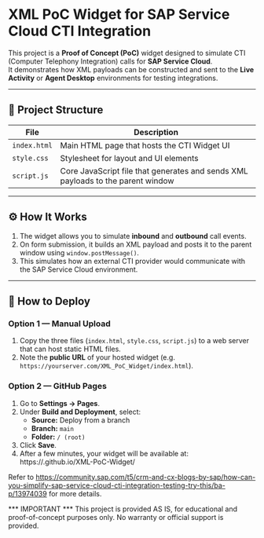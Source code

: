 # XML PoC Widget for SAP Service Cloud CTI Integration

This project is a **Proof of Concept (PoC)** widget designed to simulate CTI (Computer Telephony Integration) calls for **SAP Service Cloud**.  
It demonstrates how XML payloads can be constructed and sent to the **Live Activity** or **Agent Desktop** environments for testing integrations.

---

## 📁 Project Structure

| File | Description |
|------|--------------|
| `index.html` | Main HTML page that hosts the CTI Widget UI |
| `style.css` | Stylesheet for layout and UI elements |
| `script.js` | Core JavaScript file that generates and sends XML payloads to the parent window |

---

## ⚙️ How It Works

1. The widget allows you to simulate **inbound** and **outbound** call events.
2. On form submission, it builds an XML payload and posts it to the parent window using `window.postMessage()`.
3. This simulates how an external CTI provider would communicate with the SAP Service Cloud environment.

---

## 🚀 How to Deploy

### Option 1 — Manual Upload
1. Copy the three files (`index.html`, `style.css`, `script.js`) to a web server that can host static HTML files.
2. Note the **public URL** of your hosted widget (e.g. `https://yourserver.com/XML_PoC_Widget/index.html`).

### Option 2 — GitHub Pages
1. Go to **Settings → Pages**.
2. Under **Build and Deployment**, select:
   - **Source:** Deploy from a branch  
   - **Branch:** `main`  
   - **Folder:** `/ (root)`
3. Click **Save**.
4. After a few minutes, your widget will be available at: https://<your-username>.github.io/XML-PoC-Widget/

Refer to https://community.sap.com/t5/crm-and-cx-blogs-by-sap/how-can-you-simplify-sap-service-cloud-cti-integration-testing-try-this/ba-p/13974039 for more details.

*** IMPORTANT ***
This project is provided AS IS, for educational and proof-of-concept purposes only.
No warranty or official support is provided.
